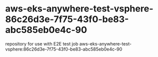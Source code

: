 # aws-eks-anywhere-test-vsphere-86c26d3e-7f75-43f0-be83-abc585eb0e4c-90
repository for use with E2E test job aws-eks-anywhere-test-vsphere:86c26d3e-7f75-43f0-be83-abc585eb0e4c-90

